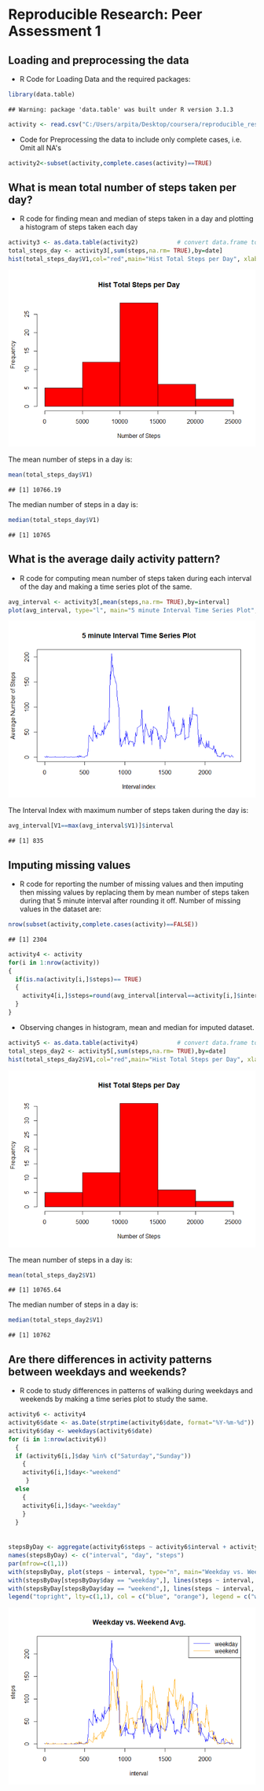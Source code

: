 # Reproducible Research: Peer Assessment 1


## Loading and preprocessing the data
- R Code for Loading Data and the required packages:  


```r
library(data.table)
```

```
## Warning: package 'data.table' was built under R version 3.1.3
```

```r
activity <- read.csv("C:/Users/arpita/Desktop/coursera/reproducible_research/RepData_PeerAssessment1/activity.csv")  
```

- Code for Preprocessing the data to include only complete cases, i.e. Omit all NA's


```r
activity2<-subset(activity,complete.cases(activity)==TRUE)  
```


## What is mean total number of steps taken per day?
- R code for finding mean and median of steps taken in a day and plotting a histogram of steps taken each day


```r
activity3 <- as.data.table(activity2)           # convert data.frame to data.table
total_steps_day <- activity3[,sum(steps,na.rm= TRUE),by=date]
hist(total_steps_day$V1,col="red",main="Hist Total Steps per Day", xlab="Number of Steps")
```

![](PA1_template_files/figure-html/unnamed-chunk-3-1.png) 

The mean number of steps in a day is:


```r
mean(total_steps_day$V1)
```

```
## [1] 10766.19
```

The median number of steps in a day is:


```r
median(total_steps_day$V1)
```

```
## [1] 10765
```

## What is the average daily activity pattern?
- R code for computing mean number of steps taken during each interval of the day and making a time series plot of the same.


```r
avg_interval <- activity3[,mean(steps,na.rm= TRUE),by=interval]
plot(avg_interval, type="l", main="5 minute Interval Time Series Plot", ylab="Average Number of Steps", xlab="Interval index", col="blue")
```

![](PA1_template_files/figure-html/unnamed-chunk-6-1.png) 

The Interval Index with maximum number of steps taken during the day is:


```r
avg_interval[V1==max(avg_interval$V1)]$interval
```

```
## [1] 835
```

## Imputing missing values
- R code for reporting the number of missing values and then imputing then missing values by replacing them by mean number of steps taken during that 5 minute interval after rounding it off.
Number of missing values in the dataset are:


```r
nrow(subset(activity,complete.cases(activity)==FALSE))
```

```
## [1] 2304
```

```r
activity4 <- activity
for(i in 1:nrow(activity))
{ 
  if(is.na(activity[i,]$steps)== TRUE)
  {
    activity4[i,]$steps=round(avg_interval[interval==activity[i,]$interval]$V1)
  }
}
```

- Observing changes in histogram, mean and median for imputed dataset.


```r
activity5 <- as.data.table(activity4)           # convert data.frame to data.table
total_steps_day2 <- activity5[,sum(steps,na.rm= TRUE),by=date]
hist(total_steps_day2$V1,col="red",main="Hist Total Steps per Day", xlab="Number of Steps")
```

![](PA1_template_files/figure-html/unnamed-chunk-9-1.png) 

The mean number of steps in a day is: 


```r
mean(total_steps_day2$V1)
```

```
## [1] 10765.64
```

The median number of steps in a day is:


```r
median(total_steps_day2$V1)
```

```
## [1] 10762
```

## Are there differences in activity patterns between weekdays and weekends?
- R code to study differences in patterns of walking during weekdays and weekends by making a time series plot to study the same.


```r
activity6 <- activity4
activity6$date <- as.Date(strptime(activity6$date, format="%Y-%m-%d"))  
activity6$day <- weekdays(activity6$date)                                
for (i in 1:nrow(activity6)) 
  {                                      
  if (activity6[i,]$day %in% c("Saturday","Sunday")) 
    {            
    activity6[i,]$day<-"weekend"                                
     }
  else
    {
    activity6[i,]$day<-"weekday"                                
    }
  }


stepsByDay <- aggregate(activity6$steps ~ activity6$interval + activity6$day, activity6, mean)
names(stepsByDay) <- c("interval", "day", "steps")
par(mfrow=c(1,1))  
with(stepsByDay, plot(steps ~ interval, type="n", main="Weekday vs. Weekend Avg."))  
with(stepsByDay[stepsByDay$day == "weekday",], lines(steps ~ interval, type="l", col="blue"))  
with(stepsByDay[stepsByDay$day == "weekend",], lines(steps ~ interval, type="l", col="orange" ))  
legend("topright", lty=c(1,1), col = c("blue", "orange"), legend = c("weekday", "weekend"), seg.len=3)
```

![](PA1_template_files/figure-html/unnamed-chunk-12-1.png) 
